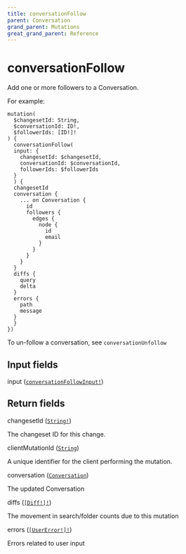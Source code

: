 ```yaml
---
title: conversationFollow
parent: Conversation
grand_parent: Mutations
great_grand_parent: Reference
---
```


# conversationFollow

Add one or more followers to a Conversation.

For example:

```
mutation(
  $changesetId: String,
  $conversationId: ID!,
  $followerIds: [ID!]!
) {
  conversationFollow(
  input: {
    changesetId: $changesetId,
    conversationId: $conversationId,
    followerIds: $followerIds
  }
  ) {
  changesetId
  conversation {
    ... on Conversation {
      id
      followers {
        edges {
          node {
            id
            email
          }
        }
      }
    }
  }
  diffs {
    query
    delta
  }
  errors {
    path
    message
  }
  }
})
```

To un-follow a conversation, see `conversationUnfollow`

## Input fields

<div class="field-entry ">
  <span id="input" class="field-name anchored">input (<code><a href="/docs/reference/input_object/conversation/conversation_follow_input">conversationFollowInput!</a></code>)</span>

  <div class="description-wrapper">

  </div>
</div>

## Return fields

<div class="field-entry ">
  <span id="changeset_id" class="field-name anchored">changesetId (<code><a href="/docs/reference/scalar/string">String!</a></code>)</span>

  <div class="description-wrapper">
   <p>The changeset ID for this change.</p>

  </div>
</div>

<div class="field-entry ">
  <span id="client_mutation_id" class="field-name anchored">clientMutationId (<code><a href="/docs/reference/scalar/string">String</a></code>)</span>

  <div class="description-wrapper">
   <p>A unique identifier for the client performing the mutation.</p>

  </div>
</div>

<div class="field-entry ">
  <span id="conversation" class="field-name anchored">conversation (<code><a href="/docs/reference/interface/conversation">Conversation</a></code>)</span>

  <div class="description-wrapper">
   <p>The updated Conversation</p>

  </div>
</div>

<div class="field-entry ">
  <span id="diffs" class="field-name anchored">diffs (<code><a href="/docs/reference/object/diff">[Diff!]!</a></code>)</span>

  <div class="description-wrapper">
   <p>The movement in search/folder counts due to this mutation</p>

  </div>
</div>

<div class="field-entry ">
  <span id="errors" class="field-name anchored">errors (<code><a href="/docs/reference/object/user_error">[UserError!]!</a></code>)</span>

  <div class="description-wrapper">
   <p>Errors related to user input</p>

  </div>
</div>

